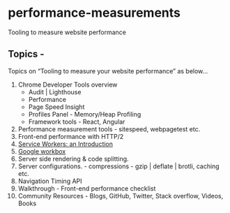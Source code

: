 # performance-measurements
Tooling to measure website performance

## Topics -
Topics on “Tooling to measure your website performance” as below…
 
1. Chrome Developer Tools overview
    - Audit | Lighthouse
    - Performance
    - Page Speed Insight
    - Profiles Panel - Memory/Heap Profiling
    - Framework tools - React, Angular
2. Performance measurement tools - sitespeed, webpagetest etc.
3. Front-end performance with HTTP/2
4. [Service Workers: an Introduction](https://developers.google.com/web/fundamentals/primers/service-workers/)
5. [Google workbox](https://developers.google.com/web/tools/workbox/)
4. Server side rendering & code splitting.
5. Server configurations. - compressions - gzip | deflate | brotli, caching etc.
6. Navigation Timing API
7. Walkthrough - Front-end performance checklist
8. Community Resources - Blogs, GitHub, Twitter, Stack overflow, Videos, Books
